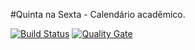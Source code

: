 #Quinta na Sexta - Calendário acadêmico.

[![Build Status](https://travis-ci.org/kaiqueorange/QuintaNaSexta.svg?branch=master)](https://travis-ci.org/kaiqueorange/QuintaNaSexta)
[![Quality Gate](https://sonarqube.com/api/badges/gate?key=br.ufg.inf.calendarioacademico%3ACalendarioAcademico)](https://sonarqube.com/dashboard/index?id=br.ufg.inf.calendarioacademico%3ACalendarioAcademico)

